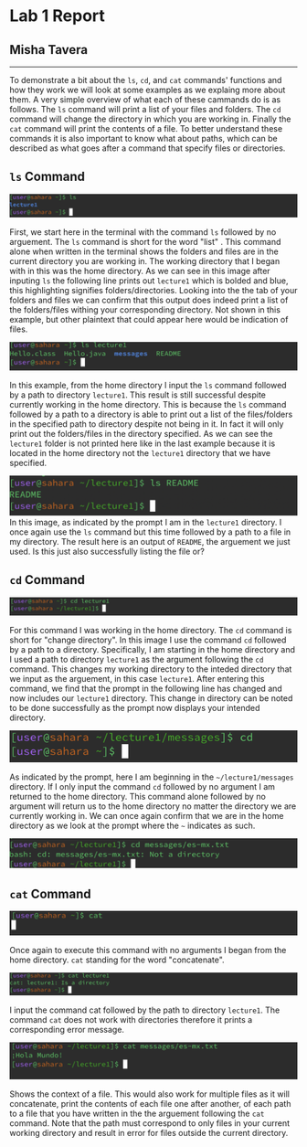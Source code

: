 # Lab 1 Report 
## Misha Tavera
---
  To demonstrate a bit about the `ls`, `cd`, and `cat` commands' functions and how they work we will look at some examples as we explaing more about them. A very simple overview of what each of these cammands do is as follows. The  `ls` command will print a list of your files and folders. The `cd` command will change the directory in which you are working in. Finally the `cat` command will print the contents of a file. To better understand these commands it is also important to know what about paths, which can be described as what goes after a command that specify files or directories. 

## `ls` Command

![Image](ls.png)

First, we start here in the terminal with the command `ls` followed by no arguement. The `ls` command is short for the word "list" . This command alone when written in the terminal shows the folders and files are in the current directory you are working in. The working directory that I began with in this was the home directory. As we can see in this image after inputing `ls` the following line prints out `lecture1` which is bolded and blue, this highlighting signifies folders/directories. Looking into the the tab of your folders and files we can confirm that this output does indeed print a list of the folders/files withing your corresponding directory. Not shown in this example, but other plaintext that could appear here would be indication of files. 


![Image](lapathdirectory.png)

In this example, from the home directory I input the `ls` command followed by a path to directory `lecture1`. This result is still successful despite currently working in the home directory. This is because the `ls` command followed by a path to a directory is able to print out a list of the files/folders in the specified path to directory despite not being in it. In fact it will only print out the folders/files in the directory specified. As we can see the `lecture1` folder is not printed here like in the last example because it is located in the home directory not the `lecture1` directory that we have specified. 


![Image](lspathfileee.png)
In this image, as indicated by the prompt I am in the `lecture1` directory. I once again use the `ls` command but this time followed by a path to a file in my directory. The result here is an output of `README`, the arguement we just used. Is this just also successfully listing the file or?

## `cd` Command

![Image](cdpathdirectory.png)

 For this command I was working in the home directory. The `cd` command is short for "change directory". In this image I use the command `cd` followed by a path to a directory. Specifically, I am starting in the home directory and I used a path to directory `lecture1` as the argument following the `cd` command. This changes my working directory to the inteded directory that we input as the arguement, in this case `lecture1`. After entering this command, we find that the prompt in the following line has changed and now includes our `lecture1` directory. This change in directory can be noted to be done successfully as the prompt now displays your intended directory.

 ![Image](cdd.png)

   As indicated by the prompt, here I am beginning in the `~/lecture1/messages` directory. If I only input the command `cd` followed by no argument I am returned to the home directory. This command alone followed by no argument will return us to the home directory no matter the directory we are currently working in. We can once again confirm that we are in the home directory as we look at the prompt where the `~` indicates as such. 


![Image](cdpathfile.png)


## `cat` Command

![Image](cat.png)

  Once again to execute this command with no arguments I began from the home directory. `cat` standing for the word "concatenate".


![Image](catpathdirectory.png)

  I input the command cat followed by the path to directory `lecture1`. The command `cat` does not work with directories therefore it prints a corresponding error message. 


![Image](catpathfile.png)

  Shows the context of a file. This would also work for multiple files as it will concatenate, print the contents of each file one after another, of each path to a file that you have written in the the arguement following the `cat` command. Note that the path must correspond to only files in your current working directory and result in error for files outside the current directory. 
